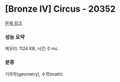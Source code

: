 # [Bronze IV] Circus - 20352 

[문제 링크](https://www.acmicpc.net/problem/20352) 

### 성능 요약

메모리: 1124 KB, 시간: 0 ms

### 분류

기하학(geometry), 수학(math)

